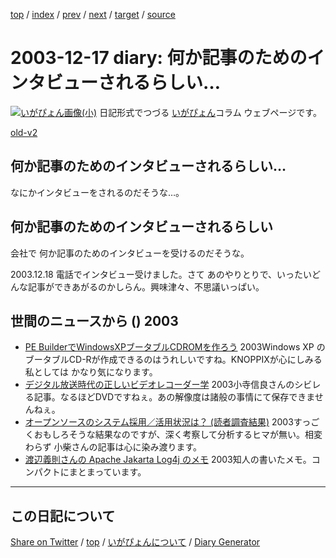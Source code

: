 [top](../index.html) 
 / [index](index.html) 
 / [prev](https://igapyon.github.io/diary/2003/ig031216.html) 
 / [next](https://igapyon.github.io/diary/2003/ig031218.html) 
 / [target](https://igapyon.github.io/diary/2003/ig031217.html) 
 / [source](https://github.com/igapyon/diary/blob/gh-pages/2003/ig031217.html.src.md) 

2003-12-17 diary: 何か記事のためのインタビューされるらしい…
=====================================================================================================
[![いがぴょん画像(小)](https://igapyon.github.io/diary/images/iga200306s.jpg "いがぴょん")](https://igapyon.github.io/diary/memo/memoigapyon.html) 日記形式でつづる [いがぴょん](https://igapyon.github.io/diary/memo/memoigapyon.html)コラム ウェブページです。

[old-v2](ig031217-orig.html)

## 何か記事のためのインタビューされるらしい…

なにかインタビューをされるのだそうな…。


## 何か記事のためのインタビューされるらしい

会社で 何か記事のためのインタビューを受けるのだそうな。

2003.12.18 電話でインタビュー受けました。さて あのやりとりで、いったいどんな記事ができあがるのかしらん。興味津々、不思議いっぱい。

## 世間のニュースから () 2003

* [PE BuilderでWindowsXPブータブルCDROMを作ろう](http://www.geocities.co.jp/SilkRoad/7507/win/winpe/pebuilder.html)  2003Windows XP のブータブルCD-Rが作成できるのはうれしいですね。KNOPPIXが心にしみる私としては かなり気になります。
* [デジタル放送時代の正しいビデオレコーダー学](http://www.zdnet.co.jp/news/0312/08/cjad_kodera.html)  2003小寺信良さんのシビレる記事。なるほどDVDですねぇ。あの解像度は諸般の事情にて保存できませんねぇ。
* [オープンソースのシステム採用／活用状況は？ (読者調査結果)](http://www.atmarkit.co.jp/flinux/survey/survey11/linux11.html)  2003すっごくおもしろそうな結果なのですが、深く考察して分析するヒマが無い。相変わらず 小柴さんの記事は心に染み渡ります。
* [渡辺義則さんの Apache Jakarta Log4j のメモ](http://www.hcn.zaq.ne.jp/no-ji/javamemo/org_apache_log4j.html)  2003知人の書いたメモ。コンパクトにまとまっています。

----------------------------------------------------------------------------------------------------

## この日記について

[Share on Twitter](https://twitter.com/intent/tweet?hashtags=igapyon%2Cdiary%2C%E3%81%84%E3%81%8C%E3%81%B4%E3%82%87%E3%82%93&text=%E4%BD%95%E3%81%8B%E8%A8%98%E4%BA%8B%E3%81%AE%E3%81%9F%E3%82%81%E3%81%AE%E3%82%A4%E3%83%B3%E3%82%BF%E3%83%93%E3%83%A5%E3%83%BC%E3%81%95%E3%82%8C%E3%82%8B%E3%82%89%E3%81%97%E3%81%84%E2%80%A6&url=https%3A%2F%2Figapyon.github.io%2Fdiary%2F2003%2Fig031217.html) / [top](../index.html) / [いがぴょんについて](https://igapyon.github.io/diary/memo/memoigapyon.html) / [Diary Generator](https://github.com/igapyon/igapyonv3)
